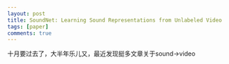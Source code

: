 ```yaml
---
layout: post
title: SoundNet: Learning Sound Representations from Unlabeled Video
tags: [paper]
comments: true
--- 
```

十月要过去了，大半年乐儿又，最近发现挺多文章关于sound->video